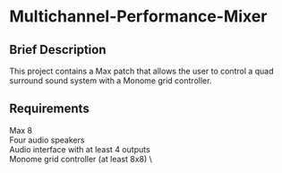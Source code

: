 # Multichannel-Performance-Mixer

## Brief Description 

This project contains a Max patch that allows the user to control a quad surround sound system with a Monome grid controller. 

## Requirements 

Max 8 \
Four audio speakers \
Audio interface with at least 4 outputs \
Monome grid controller (at least 8x8) \
